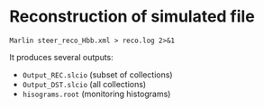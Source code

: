 # Reconstruction of simulated file

```
Marlin steer_reco_Hbb.xml > reco.log 2>&1
```

It produces several outputs:
- `Output_REC.slcio` (subset of collections) 
- `Output_DST.slcio` (all collections)
- `hisograms.root` (monitoring histograms)
